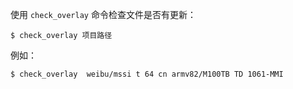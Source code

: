 使用 `check_overlay` 命令检查文件是否有更新：

```shell
$ check_overlay 项目路径
```

例如：

```shell
$ check_overlay  weibu/mssi t 64 cn armv82/M100TB TD 1061-MMI
```

